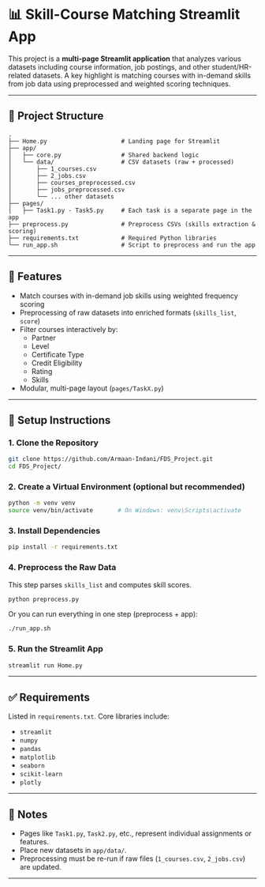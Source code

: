 # 📊 Skill-Course Matching Streamlit App

This project is a **multi-page Streamlit application** that analyzes various datasets including course information, job postings, and other student/HR-related datasets. A key highlight is matching courses with in-demand skills from job data using preprocessed and weighted scoring techniques.

---

## 📁 Project Structure

```
.
├── Home.py                     # Landing page for Streamlit
├── app/
│   ├── core.py                 # Shared backend logic
│   └── data/                   # CSV datasets (raw + processed)
│       ├── 1_courses.csv
│       ├── 2_jobs.csv
│       ├── courses_preprocessed.csv
│       ├── jobs_preprocessed.csv
│       └── ... other datasets
├── pages/
│   ├── Task1.py - Task5.py     # Each task is a separate page in the app
├── preprocess.py               # Preprocess CSVs (skills extraction & scoring)
├── requirements.txt            # Required Python libraries
└── run_app.sh                  # Script to preprocess and run the app
```

---

## 🚀 Features

- Match courses with in-demand job skills using weighted frequency scoring
- Preprocessing of raw datasets into enriched formats (`skills_list`, `score`)
- Filter courses interactively by:
  - Partner
  - Level
  - Certificate Type
  - Credit Eligibility
  - Rating
  - Skills
- Modular, multi-page layout (`pages/TaskX.py`)

---

## 🔧 Setup Instructions

### 1. Clone the Repository
```bash
git clone https://github.com/Armaan-Indani/FDS_Project.git
cd FDS_Project/
```

### 2. Create a Virtual Environment (optional but recommended)
```bash
python -m venv venv
source venv/bin/activate       # On Windows: venv\Scripts\activate
```

### 3. Install Dependencies
```bash
pip install -r requirements.txt
```

### 4. Preprocess the Raw Data
This step parses `skills_list` and computes skill scores.
```bash
python preprocess.py
```

Or you can run everything in one step (preprocess + app):
```bash
./run_app.sh
```

### 5. Run the Streamlit App
```bash
streamlit run Home.py
```

---

## ✅ Requirements

Listed in `requirements.txt`. Core libraries include:
- `streamlit`
- `numpy`
- `pandas`
- `matplotlib`
- `seaborn`
- `scikit-learn`
- `plotly`

---

## 📌 Notes

- Pages like `Task1.py`, `Task2.py`, etc., represent individual assignments or features.
- Place new datasets in `app/data/`.
- Preprocessing must be re-run if raw files (`1_courses.csv`, `2_jobs.csv`) are updated.

---